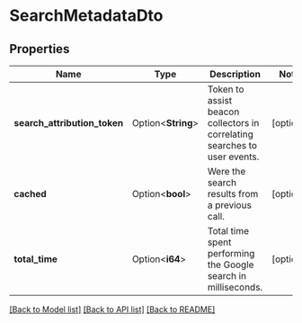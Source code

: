 # SearchMetadataDto

## Properties

Name | Type | Description | Notes
------------ | ------------- | ------------- | -------------
**search_attribution_token** | Option<**String**> | Token to assist beacon collectors in correlating searches to user events. | [optional]
**cached** | Option<**bool**> | Were the search results from a previous call. | [optional]
**total_time** | Option<**i64**> | Total time spent performing the Google search in milliseconds. | [optional]

[[Back to Model list]](../README.md#documentation-for-models) [[Back to API list]](../README.md#documentation-for-api-endpoints) [[Back to README]](../README.md)


